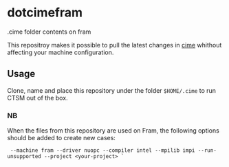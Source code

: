 # dotcimefram
.cime folder contents on fram


This repositroy makes it possible to pull the latest changes in [cime](https://github.com/ESMCI/cime) whithout affecting your machine configuration. 

## Usage
Clone, name and place this repository under the folder `$HOME/.cime` to run CTSM out of the box. 

### NB 
When the files from this repository are used on Fram, the following options should be added to create new cases:
```
 --machine fram --driver nuopc --compiler intel --mpilib impi --run-unsupported --project <your-project> `
```
 
